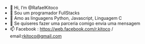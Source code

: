 - 👋 Hi, I’m @RafaelKitoco
- 👀 Sou um programador FullStacks
- 🌱 Amo as linguagens Python, Javascript, Linguagem C
- 💞️ Se quiseres fazer uma parceria comigo envia uma mensagem
- 📫 Facebook : https://web.facebook.com/r.kitoco / email:rkitoco@gmail.com 

<!---
RafaelKitoco/RafaelKitoco is a ✨ special ✨ repository because its `README.md` (this file) appears on your GitHub profile.
You can click the Preview link to take a look at your changes.
--->
